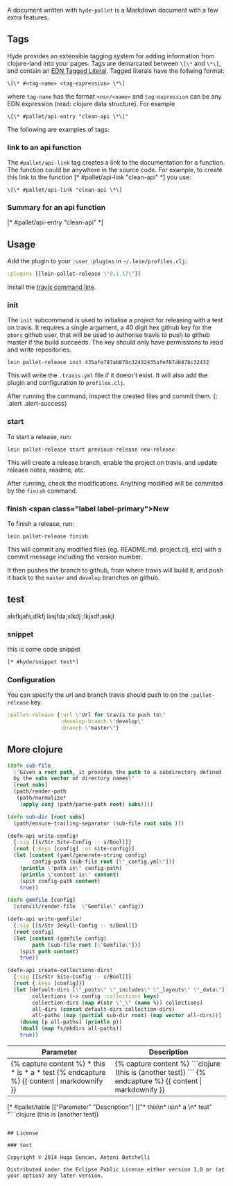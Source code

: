 A document written with `hyde-pallet` is a Markdown document with a
few extra features.

## Tags

Hyde provides an extensible tagging system for adding information from
clojure-land into your pages. Tags are demarcated between
`\[\*` and `\*\]`, and contain an [EDN Tagged Literal][tagged literals].
Tagged literals have the follwing format:

```
\[\* #<tag-name> <tag-expression> \*\]
```

where `tag-name` has the format `<ns>/<name>` and `tag-expression` can
be any EDN expression (read: clojure data structure). For example

```
\[\* #pallet/api-entry "clean-api \*\]"
```

[tagged literals]: https://github.com/edn-format/edn#tagged-elements

The following are examples of tags:

### link to an api function

The `#pallet/api-link` tag creates a link to  the documentation for a
function. The function could be anywhere in the source code. For
example, to create this link to the function
[* #pallet/api-link "clean-api" *] you use:

```
\[\* #pallet/api-link "clean-api \*\]
```

### Summary for an api function

[* #pallet/api-entry "clean-api" *]



## Usage

Add the plugin to your `:user` `:plugins` in `~/.lein/profiles.clj`:

```clojure
:plugins [[lein-pallet-release \"0.1.17\"]]
```
Install the
[travis command line](http://blog.travis-ci.com/2013-01-14-new-client/).

### init

The `init` subcommand is used to initialise a project for releasing
with a test on travis.  It requires a single argument, a 40 digit hex
github key for the `pbors` github user, that will be used to authorise
travis to push to github master if the build succeeds.  The key should
only have permissions to read and write repositories.

```
lein pallet-release init 435afe787ab878c32432435afe787ab878c32432
```

This will write the `.travis.yml` file if it doesn't exist.  It will also
add the plugin and configuration to `profiles.clj`.

After running the command, inspect the created files and commit them.
{: .alert .alert-success}

### start

To start a release, run:

```shell
lein pallet-release start previous-release new-release
```

This will create a release branch, enable the project on travis, and
update release notes, readme, etc.

After running, check the modifications.  Anything modified will be
commited by the `finish` command.

### finish <span class=\"label label-primary\">New</span>

To finish a release, run:

```shell
lein pallet-release finish
```

This will commit any modified files (eg. README.md, project.clj, etc)
with a commit message including the version number.

It then pushes the branch to github, from where travis will build it,
and push it back to the `master` and `develop` branches on github.

## test

alsfkjafs;dlkfj
lasjfda;slkdj
;lkjsdf;askjl

### snippet

this is some code snippet

```clojure
[* #hyde/snippet test*]
```

### Configuration

You can specify the url and branch travis should push to on the
 `:pallet-release` key.

```clojure
:pallet-release {:url \"Url for travis to push to\"
                 :develop-branch \"develop\"
                 :branch \"master\"}
```

## More clojure

```clojure
(defn sub-file
  \"Given a root path, it provides the path to a subdirectory defined
  by the subs vector of directory names\"
  [root subs]
  (path/render-path
   (path/normalize*
    (apply conj (path/parse-path root) subs))))

(defn sub-dir [root subs]
  (path/ensure-trailing-separator (sub-file root subs )))

(defn-api write-config!
  {:sig [[s/Str Site-Config :- s/Bool]]}
  [root {:keys [config] :as site-config}]
  (let [content (yaml/generate-string config)
        config-path (sub-file root [\"_config.yml\"])]
    (println \"path is\" config-path)
    (println \"content is\" content)
    (spit config-path content)
    true))

(defn gemfile [config]
  (stencil/render-file  \"Gemfile\" config))

(defn-api write-gemfile!
  {:sig [[s/Str Jekyll-Config :- s/Bool]]}
  [root config]
  (let [content (gemfile config)
        path (sub-file root [\"Gemfile\"])]
    (spit path content)
    true))

(defn-api create-collections-dirs!
  {:sig [[s/Str Site-Config :- s/Bool]]}
  [root {:keys [config]}]
  (let [default-dirs [\"_posts\" \"_includes\" \"_layouts\" \"_data\"]
        collections (-> config :collections keys)
        collection-dirs (map #(str \"_\" (name %)) collections)
        all-dirs (concat default-dirs collection-dirs)
        all-paths (map (partial sub-dir root) (map vector all-dirs))]
    (doseq [p all-paths] (println p))
    (doall (map fs/mkdirs all-paths))
    true))
```

<table class="table">
<thead>
<tr><th>Parameter</th><th>Description</th>
</tr>
</thead>
<tbody>
<tr>
<td>
{% capture content %}
* this
* is
* a
* test
{% endcapture %}
{{ content | markdownify }}
</td>
<td>
{% capture content %}
```clojure
(this is
   (another test))
```
{% endcapture %}
{{ content | markdownify }}
</td>
</tr>
</tbody>
</table>

[* #pallet/table [["Parameter" "Description"]
[["* this\n* is\n* a \n* test"
"```clojure
(this is
   (another test))
```"]]] *]

## License

### test

Copyright © 2014 Hugo Duncan, Antoni Batchelli

Distributed under the Eclipse Public License either version 1.0 or (at
your option) any later version.
